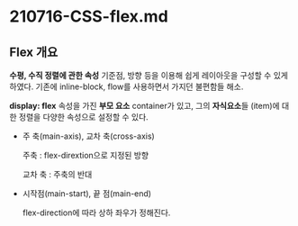 # 210716-CSS-flex.md

## Flex 개요

**수평, 수직 정렬에 관한 속성**
기준점, 방향 등을 이용해 쉽게 레이아웃을 구성할 수 있게 하였다. 기존에 inline-block, flow를 사용하면서 가지던 불편함들 해소.

**display: flex** 속성을 가진 **부모 요소** container가 있고, 그의 **자식요소**들 (item)에 대한 정렬을 다양한 속성으로 설정할 수 있다.

- 주 축(main-axis), 교차 축(cross-axis)

  주축 : flex-dirextion으로 지정된 방향

  교차 축 : 주축의 반대

- 시작점(main-start), 끝 점(main-end)

  flex-direction에 따라 상하 좌우가 정해진다.

